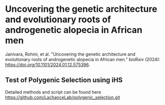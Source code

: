 # Uncovering the genetic architecture and evolutionary roots of androgenetic alopecia in African men 
Janivara, Rohini, et al. "Uncovering the genetic architecture and evolutionary roots of androgenetic alopecia in African men." bioRxiv (2024): https://doi.org/10.1101/2024.01.12.575396.

## Test of Polygenic Selection using iHS
Detailed methods and script can be found here https://github.com/LachanceLab/polygenic_selection.git
